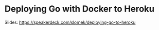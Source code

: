 # Deploying Go with Docker to Heroku

Slides: https://speakerdeck.com/slomek/deploying-go-to-heroku
